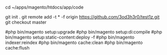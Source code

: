 
cd ~/apps/magento/htdocs/app/code

git init .
git remote add -t \* -f origin https://github.com/3od3h3r0/test1z.git
git checkout master

#php bin/magento setup:upgrade
#php bin/magento setup:di:compile
#php bin/magento setup:static-content:deploy -f
#php bin/magento indexer:reindex
#php bin/magento cache:clean
#php bin/magento cache:flush
